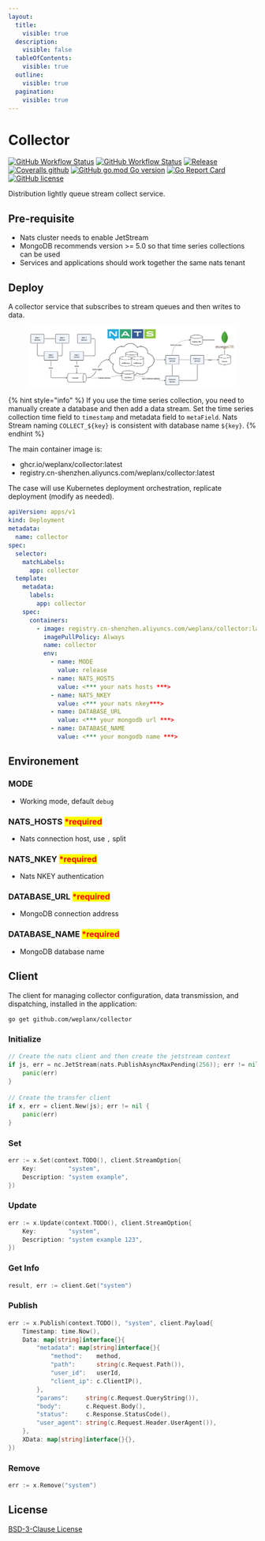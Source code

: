 ```yaml
---
layout:
  title:
    visible: true
  description:
    visible: false
  tableOfContents:
    visible: true
  outline:
    visible: true
  pagination:
    visible: true
---
```


# Collector

[![GitHub Workflow Status](https://img.shields.io/github/actions/workflow/status/weplanx/collector/release.yml?label=release\&style=flat-square)](https://github.com/weplanx/collector/actions/workflows/release.yml) [![GitHub Workflow Status](https://img.shields.io/github/actions/workflow/status/weplanx/collector/testing.yml?label=testing\&style=flat-square)](https://github.com/weplanx/collector/actions/workflows/testing.yml) [![Release](https://img.shields.io/github/v/release/weplanx/collector.svg?style=flat-square\&include\_prereleases)](https://github.com/weplanx/collector/releases) [![Coveralls github](https://img.shields.io/coveralls/github/weplanx/collector.svg?style=flat-square)](https://coveralls.io/github/weplanx/collector) [![GitHub go.mod Go version](https://img.shields.io/github/go-mod/go-version/weplanx/collector?style=flat-square)](https://github.com/weplanx/collector) [![Go Report Card](https://goreportcard.com/badge/github.com/weplanx/collector?style=flat-square)](https://goreportcard.com/report/github.com/weplanx/collector) [![GitHub license](https://img.shields.io/github/license/weplanx/collector?style=flat-square)](https://raw.githubusercontent.com/weplanx/collector/main/LICENSE)

Distribution lightly queue stream collect service.

## Pre-requisite

* Nats cluster needs to enable JetStream
* MongoDB recommends version >= 5.0 so that time series collections can be used
* Services and applications should work together the same nats tenant

## Deploy

A collector service that subscribes to stream queues and then writes to data.

<figure><img src="../.gitbook/assets/collector.png" alt=""><figcaption></figcaption></figure>

{% hint style="info" %}
If you use the time series collection, you need to manually create a database and then add a data stream. Set the time series collection time field to `timestamp` and metadata field to `metaField`. Nats Stream naming `COLLECT_${key}` is consistent with database name `${key}`.
{% endhint %}

The main container image is:

* ghcr.io/weplanx/collector:latest
* registry.cn-shenzhen.aliyuncs.com/weplanx/collector:latest

The case will use Kubernetes deployment orchestration, replicate deployment (modify as needed).

```yaml
apiVersion: apps/v1
kind: Deployment
metadata:
  name: collector
spec:
  selector:
    matchLabels:
      app: collector
  template:
    metadata:
      labels:
        app: collector
    spec:
      containers:
        - image: registry.cn-shenzhen.aliyuncs.com/weplanx/collector:latest
          imagePullPolicy: Always
          name: collector
          env:
            - name: MODE
              value: release
            - name: NATS_HOSTS
              value: <*** your nats hosts ***>
            - name: NATS_NKEY
              value: <*** your nats nkey***>
            - name: DATABASE_URL
              value: <*** your mongodb url ***>
            - name: DATABASE_NAME
              value: <*** your mongodb name ***>
```

## Environement

### MODE

* Working mode, default `debug`

### NATS\_HOSTS <mark style="color:red;">\*required</mark>

* Nats connection host, use `,` split

### NATS\_NKEY <mark style="color:red;">\*required</mark>

* Nats NKEY authentication

### DATABASE\_URL <mark style="color:red;">\*required</mark>

* MongoDB connection address

### DATABASE\_NAME <mark style="color:red;">\*required</mark>

* MongoDB database name

## Client

The client for managing collector configuration, data transmission, and dispatching, installed in the application:

```shell
go get github.com/weplanx/collector
```

### Initialize

```go
// Create the nats client and then create the jetstream context
if js, err = nc.JetStream(nats.PublishAsyncMaxPending(256)); err != nil {
    panic(err)
}

// Create the transfer client
if x, err = client.New(js); err != nil {
    panic(err)
}
```

### Set

```go
err := x.Set(context.TODO(), client.StreamOption{
    Key:         "system",
    Description: "system example",
})
```

### Update

```go
err := x.Update(context.TODO(), client.StreamOption{
    Key:         "system",
    Description: "system example 123",
})
```

### Get Info

```go
result, err := client.Get("system")
```

### Publish

```go
err := x.Publish(context.TODO(), "system", client.Payload{
    Timestamp: time.Now(),
    Data: map[string]interface{}{
        "metadata": map[string]interface{}{
            "method":    method,
            "path":      string(c.Request.Path()),
            "user_id":   userId,
            "client_ip": c.ClientIP(),
        },
        "params":     string(c.Request.QueryString()),
        "body":       c.Request.Body(),
        "status":     c.Response.StatusCode(),
        "user_agent": string(c.Request.Header.UserAgent()),
    },
    XData: map[string]interface{}{},
})
```

### Remove

```go
err := x.Remove("system")
```

## License

[BSD-3-Clause License](https://github.com/weplanx/collector/blob/main/LICENSE)

